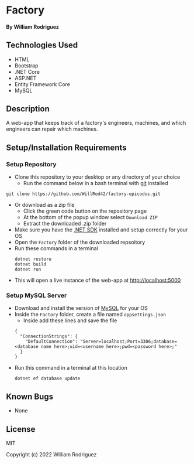 # Factory

#### By William Rodriguez

## Technologies Used

* HTML
* Bootstrap
* .NET Core
* ASP.NET
* Entity Framework Core
* MySQL

## Description

A web-app that keeps track of a factory's engineers, machines, and which engineers can repair which machines.

## Setup/Installation Requirements

### Setup Repository
* Clone this repository to your desktop or any directory of your choice
  * Run the command below in a bash terminal with [git](https://github.com/git-guides/install-git) installed
```
git clone https://github.com/WillRod42/factory-epicodus.git
```
* Or download as a zip file
  * Click the green code button on the repository page
  * At the bottom of the popup window select `Download ZIP`
  * Extract the downloaded .zip folder
* Make sure you have the [.NET SDK](https://dotnet.microsoft.com/en-us/download/dotnet) installed and setup correctly for your OS
* Open the `Factory` folder of the downloaded repsoitory
* Run these commands in a terminal
  ```
  dotnet restore
  dotnet build
  dotnet run
  ```
* This will open a live instance of the web-app at [http://localhost:5000](http://localhost:5000)

### Setup MySQL Server
* Download and install the version of [MySQL](https://dev.mysql.com/downloads/mysql/) for your OS
* Inside the `Factory` folder, create a file named `appsettings.json`
  * Inside add these lines and save the file
  ```
  {
    "ConnectionStrings": {
      "DefaultConnection": "Server=localhost;Port=3306;database=<database name here>;uid=<username here>;pwd=<password here>;"
    }
  }
  ```
* Run this command in a terminal at this location
  ```
  dotnet ef database update
  ```

## Known Bugs

* None

## License

MIT

Copyright (c) 2022 William Rodriguez
